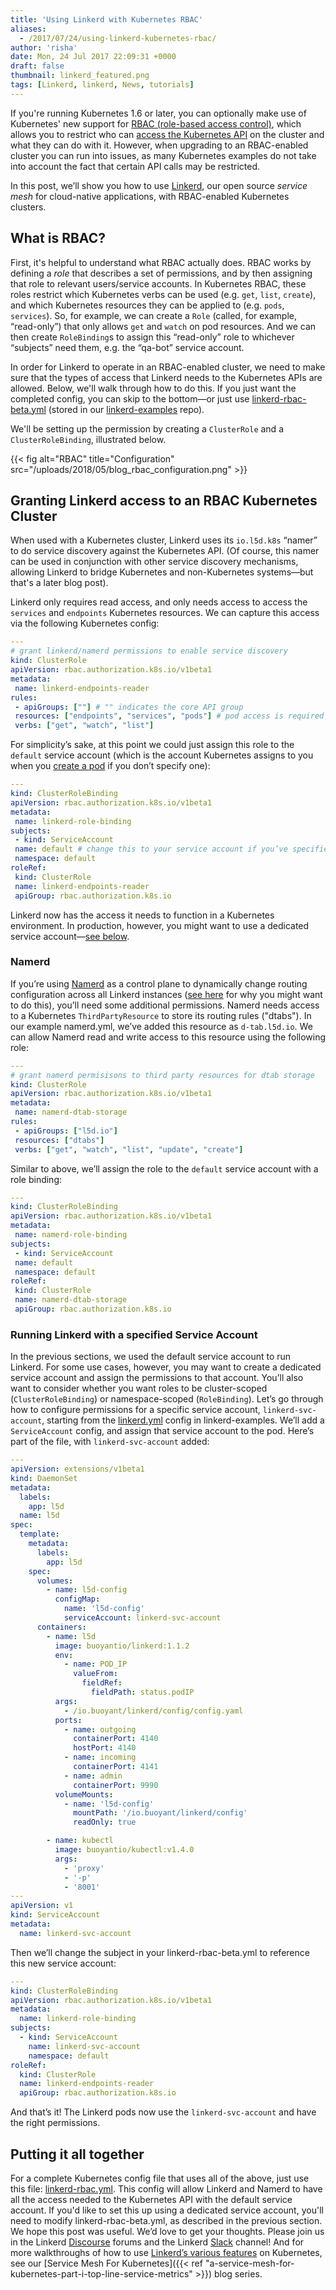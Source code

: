 ```yaml
---
title: 'Using Linkerd with Kubernetes RBAC'
aliases:
  - /2017/07/24/using-linkerd-kubernetes-rbac/
author: 'risha'
date: Mon, 24 Jul 2017 22:09:31 +0000
draft: false
thumbnail: linkerd_featured.png
tags: [Linkerd, linkerd, News, tutorials]
---
```


If you're running Kubernetes 1.6 or later, you can optionally make use of Kubernetes' new support for [RBAC (role-based access control)](https://kubernetes.io/blog/2017/04/rbac-support-in-kubernetes/), which allows you to restrict who can [access the Kubernetes API](https://kubernetes.io/docs/admin/accessing-the-api/) on the cluster and what they can do with it. However, when upgrading to an RBAC-enabled cluster you can run into issues, as many Kubernetes examples do not take into account the fact that certain API calls may be restricted.

In this post, we’ll show you how to use [Linkerd](https://linkerd.io), our open source _service mesh_ for cloud-native applications, with RBAC-enabled Kubernetes clusters.

## What is RBAC?

First, it's helpful to understand what RBAC actually does. RBAC works by defining a _role_ that describes a set of permissions, and by then assigning that role to relevant users/service accounts. In Kubernetes RBAC, these roles restrict which Kubernetes verbs can be used (e.g. `get`, `list`, `create`), and which Kubernetes resources they can be applied to (e.g. `pods`, `services`). So, for example, we can create a `Role` (called, for example, “read-only”) that only allows `get` and `watch` on pod resources. And we can then create `RoleBinding`s to assign this “read-only” role to whichever “subjects” need them, e.g. the “qa-bot” service account.

In order for Linkerd to operate in an RBAC-enabled cluster, we need to make sure that the types of access that Linkerd needs to the Kubernetes APIs are allowed. Below, we'll walk through how to do this. If you just want the completed config, you can skip to the bottom—or just use [linkerd-rbac-beta.yml][linkerd-rbac] (stored in our [linkerd-examples][linkerd-example] repo).

We'll be setting up the permission by creating a `ClusterRole` and a `ClusterRoleBinding`, illustrated below.

{{< fig
  alt="RBAC"
  title="Configuration"
  src="/uploads/2018/05/blog_rbac_configuration.png" >}}

## Granting Linkerd access to an RBAC Kubernetes Cluster

When used with a Kubernetes cluster, Linkerd uses its `io.l5d.k8s` “namer” to do service discovery against the Kubernetes API. (Of course, this namer can be used in conjunction with other service discovery mechanisms, allowing Linkerd to bridge Kubernetes and non-Kubernetes systems—but that's a later blog post).

Linkerd only requires read access, and only needs access to access the `services` and `endpoints` Kubernetes resources. We can capture this access via the following Kubernetes config:

```yml
---
# grant linkerd/namerd permissions to enable service discovery
kind: ClusterRole
apiVersion: rbac.authorization.k8s.io/v1beta1
metadata:
 name: linkerd-endpoints-reader
rules:
 - apiGroups: [""] # "" indicates the core API group
 resources: ["endpoints", "services", "pods"] # pod access is required for the *-legacy.yml examples in linkerd-examples
 verbs: ["get", "watch", "list"]
```

For simplicity’s sake, at this point we could just assign this role to the `default` service account (which is the account Kubernetes assigns to you when you [create a pod](https://kubernetes.io/docs/tasks/configure-pod-container/configure-service-account/) if you don’t specify one):

```yml
---
kind: ClusterRoleBinding
apiVersion: rbac.authorization.k8s.io/v1beta1
metadata:
 name: linkerd-role-binding
subjects:
 - kind: ServiceAccount
 name: default # change this to your service account if you’ve specified one
 namespace: default
roleRef:
 kind: ClusterRole
 name: linkerd-endpoints-reader
 apiGroup: rbac.authorization.k8s.io
```

Linkerd now has the access it needs to function in a Kubernetes environment. In production, however, you might want to use a dedicated service account—[see below](#running-linkerd-with-a-specified-service-account).

### Namerd

If you’re using [Namerd](https://github.com/linkerd/linkerd/blob/master/namerd/README.md) as a control plane to dynamically change routing configuration across all Linkerd instances ([see here](https://buoyant.io/2016/11/04/a-service-mesh-for-kubernetes-part-iv-continuous-deployment-via-traffic-shifting/) for why you might want to do this), you’ll need some additional permissions. Namerd needs access to a Kubernetes `ThirdPartyResource` to store its routing rules ("dtabs"). In our example namerd.yml, we’ve added this resource as `d-tab.l5d.io`. We can allow Namerd read and write access to this resource using the following role:

```yml
---
# grant namerd permisisons to third party resources for dtab storage
kind: ClusterRole
apiVersion: rbac.authorization.k8s.io/v1beta1
metadata:
 name: namerd-dtab-storage
rules:
 - apiGroups: ["l5d.io"]
 resources: ["dtabs"]
 verbs: ["get", "watch", "list", "update", "create"]
```

Similar to above, we’ll assign the role to the `default` service account with a role binding:

```yml
---
kind: ClusterRoleBinding
apiVersion: rbac.authorization.k8s.io/v1beta1
metadata:
 name: namerd-role-binding
subjects:
 - kind: ServiceAccount
 name: default
 namespace: default
roleRef:
 kind: ClusterRole
 name: namerd-dtab-storage
 apiGroup: rbac.authorization.k8s.io
```

### Running Linkerd with a specified Service Account

In the previous sections, we used the default service account to run Linkerd. For some use cases, however, you may want to create a dedicated service account and assign the permissions to that account. You’ll also want to consider whether you want roles to be cluster-scoped (`ClusterRoleBinding`) or namespace-scoped (`RoleBinding`). Let’s go through how to configure permissions for a specific service account, `linkerd-svc-account`, starting from the [linkerd.yml][daemonset] config in linkerd-examples. We’ll add a `ServiceAccount` config, and assign that service account to the pod. Here’s part of the file, with `linkerd-svc-account` added:

```yml
---
apiVersion: extensions/v1beta1
kind: DaemonSet
metadata:
  labels:
    app: l5d
  name: l5d
spec:
  template:
    metadata:
      labels:
        app: l5d
    spec:
      volumes:
        - name: l5d-config
          configMap:
            name: 'l5d-config'
            serviceAccount: linkerd-svc-account
      containers:
        - name: l5d
          image: buoyantio/linkerd:1.1.2
          env:
            - name: POD_IP
              valueFrom:
                fieldRef:
                  fieldPath: status.podIP
          args:
            - /io.buoyant/linkerd/config/config.yaml
          ports:
            - name: outgoing
              containerPort: 4140
              hostPort: 4140
            - name: incoming
              containerPort: 4141
            - name: admin
              containerPort: 9990
          volumeMounts:
            - name: 'l5d-config'
              mountPath: '/io.buoyant/linkerd/config'
              readOnly: true

        - name: kubectl
          image: buoyantio/kubectl:v1.4.0
          args:
            - 'proxy'
            - '-p'
            - '8001'
---
apiVersion: v1
kind: ServiceAccount
metadata:
  name: linkerd-svc-account
```

Then we’ll change the subject in your linkerd-rbac-beta.yml to reference this new service account:

```yml
---
kind: ClusterRoleBinding
apiVersion: rbac.authorization.k8s.io/v1beta1
metadata:
  name: linkerd-role-binding
subjects:
  - kind: ServiceAccount
    name: linkerd-svc-account
    namespace: default
roleRef:
  kind: ClusterRole
  name: linkerd-endpoints-reader
  apiGroup: rbac.authorization.k8s.io
```

And that’s it! The Linkerd pods now use the `linkerd-svc-account` and have the right permissions.

## Putting it all together

For a complete Kubernetes config file that uses all of the above, just use this file: [linkerd-rbac.yml][linkerd-rbac]. This config will allow Linkerd and Namerd to have all the access needed to the Kubernetes API with the default service account. If you'd like to set this up using a dedicated service account, you'll need to modify linkerd-rbac-beta.yml, as described in the previous section. We hope this post was useful. We’d love to get your thoughts. Please join us in the Linkerd [Discourse](https://discourse.linkerd.io/) forums and the Linkerd [Slack](https://slack.linkerd.io/) channel! And for more walkthroughs of how to use [Linkerd’s various features](https://linkerd.io/features/index.html) on Kubernetes, see our [Service Mesh For Kubernetes]({{< ref
"a-service-mesh-for-kubernetes-part-i-top-line-service-metrics" >}}) blog series.

[daemonset]: https://raw.githubusercontent.com/linkerd/linkerd-examples/master/k8s-daemonset/k8s/linkerd.yml
[linkerd-rbac]: https://github.com/linkerd/linkerd-examples/blob/master/k8s-daemonset/k8s/linkerd-rbac.yml
[linkerd-example]: https://github.com/linkerd/linkerd-examples/tree/master/k8s-daemonset
